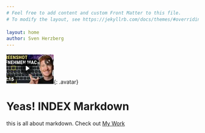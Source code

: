 ```yaml
---
# Feel free to add content and custom Front Matter to this file.
# To modify the layout, see https://jekyllrb.com/docs/themes/#overriding-theme-defaults

layout: home
author: Sven Herzberg
---
```

![my imagename](/assets/images/myimage.png){: .avatar}
# Yeas! INDEX Markdown
this is all about markdown. Check out [My Work](/mywork)

